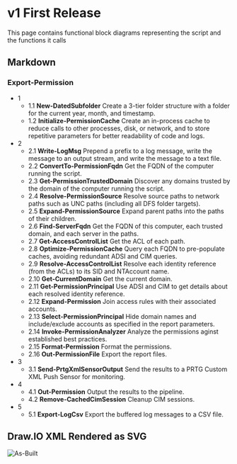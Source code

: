# v1 First Release

This page contains functional block diagrams representing the script and the functions it calls

## Markdown

### Export-Permission

- 1
  - 1.1 **New-DatedSubfolder** Create a 3-tier folder structure with a folder for the current year, month, and timestamp.
  - 1.2 **Initialize-PermissionCache** Create an in-process cache to reduce calls to other processes, disk, or network, and to store repetitive parameters for better readability of code and logs.
- 2
  - 2.1 **Write-LogMsg** Prepend a prefix to a log message, write the message to an output stream, and write the message to a text file.
  - 2.2 **ConvertTo-PermissionFqdn** Get the FQDN of the computer running the script.
  - 2.3 **Get-PermissionTrustedDomain** Discover any domains trusted by the domain of the computer running the script.
  - 2.4 **Resolve-PermissionSource** Resolve source paths to network paths such as UNC paths (including all DFS folder targets).
  - 2.5 **Expand-PermissionSource** Expand parent paths into the paths of their children.
  - 2.6 **Find-ServerFqdn** Get the FQDN of this computer, each trusted domain, and each server in the paths.
  - 2.7 **Get-AccessControlList** Get the ACL of each path.
  - 2.8 **Optimize-PermissionCache** Query each FQDN to pre-populate caches, avoiding redundant ADSI and CIM queries.
  - 2.9 **Resolve-AccessControlList** Resolve each identity reference (from the ACLs) to its SID and NTAccount name.
  - 2.10 **Get-CurrentDomain** Get the current domain.
  - 2.11 **Get-PermissionPrincipal** Use ADSI and CIM to get details about each resolved identity reference.
  - 2.12 **Expand-Permission** Join access rules with their associated accounts.
  - 2.13 **Select-PermissionPrincipal** Hide domain names and include/exclude accounts as specified in the report parameters.
  - 2.14 **Invoke-PermissionAnalyzer** Analyze the permissions aginst established best practices.
  - 2.15 **Format-Permission** Format the permissions.
  - 2.16 **Out-PermissionFile** Export the report files.
- 3
  - 3.1 **Send-PrtgXmlSensorOutput** Send the results to a PRTG Custom XML Push Sensor for monitoring.
- 4
  - 4.1 **Out-Permission** Output the results to the pipeline.
  - 4.2 **Remove-CachedCimSession** Cleanup CIM sessions.
- 5
  - 5.1 **Export-LogCsv** Export the buffered log messages to a CSV file.

## Draw.IO XML Rendered as SVG

![As-Built](/img/FunctionalBlockDiagram_V1.svg)
